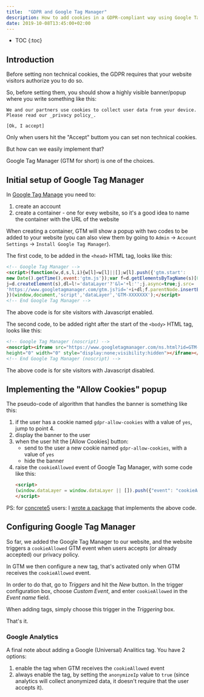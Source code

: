 ```yaml
---
title:  "GDPR and Google Tag Manager"
description: How to add cookies in a GDPR-compliant way using Google Tag Manager
date: 2019-10-08T13:45:00+02:00
---
```


* TOC
{:toc}


## Introduction

Before setting non technical cookies, the GDPR requires that your website visitors authorize you to do so.

So, before setting them, you should show a highly visible banner/popup where you write something like this:

    We and our partners use cookies to collect user data from your device.
    Please read our _privacy policy_.

    [Ok, I accept]

Only when users hit the "Accept" buttom you can set non technical cookies.

But how can we easily implement that?

Google Tag Manager (GTM for short) is one of the choices.


## Initial setup of Google Tag Manager

In [Google Tag Manage](https://tagmanager.google.com) you need to:

1. create an account
2. create a container - one for evey website, so it's a good idea to name the container with the URL of the website

When creating a container, GTM will show a popup with two codes to be added to your website (you can also view them by going to `Admin` &rarr; `Account Settings` &rarr; `Install Google Tag Manager`).

The first code, to be added in the `<head>` HTML tag, looks like this:

```html
<!-- Google Tag Manager -->
<script>(function(w,d,s,l,i){w[l]=w[l]||[];w[l].push({'gtm.start':
new Date().getTime(),event:'gtm.js'});var f=d.getElementsByTagName(s)[0],
j=d.createElement(s),dl=l!='dataLayer'?'&l='+l:'';j.async=true;j.src=
'https://www.googletagmanager.com/gtm.js?id='+i+dl;f.parentNode.insertBefore(j,f);
})(window,document,'script','dataLayer','GTM-XXXXXXX');</script>
<!-- End Google Tag Manager -->
```

The above code is for site visitors with Javascript enabled.

The second code, to be added right after the start of the `<body>` HTML tag, looks like this:

```html
<!-- Google Tag Manager (noscript) -->
<noscript><iframe src="https://www.googletagmanager.com/ns.html?id=GTM-XXXXXXX"
height="0" width="0" style="display:none;visibility:hidden"></iframe></noscript>
<!-- End Google Tag Manager (noscript) -->
```

The above code is for site visitors with Javascript disabled.



## Implementing the "Allow Cookies" popup


The pseudo-code of algorithm that handles the banner is something like this:

1. if the user has a cookie named `gdpr-allow-cookies` with a value of `yes`, jump to point 4.
2. display the banner to the user
3. when the user hit the [Allow Cookies] button:
    - send to the user a new cookie named `gdpr-allow-cookies`, with a value of `yes`
    - hide the banner
4. raise the `cookieAllowed` event of Google Tag Manager, with some code like this:
    ```html
    <script>
    (window.dataLayer = window.dataLayer || []).push({"event": "cookieAllowed"});
    </script>
    ```

PS: for [concrete5](https://www.concrete5.org/) users: I [wrote a package](https://www.concrete5.org/marketplace/addons/gdpr-cookie-notice/) that implements the above code.


## Configuring Google Tag Manager

So far, we added the Google Tag Manager to our website, and the website triggers a `cookieAllowed` GTM event when users accepts (or already accepted) our privacy policy.

In GTM we then configure a new tag, that's activated only when GTM receives the `cookieAllowed` event.

In order to do that, go to *Triggers* and hit the *New* button.
In the trigger configuration box, choose *Custom Event*, and enter `cookieAllowed` in the *Event name* field.

When adding tags, simply choose this trigger in the *Triggering* box.

That's it.


### Google Analytics

A final note about adding a Google (Universal) Analitics tag. You have 2 options:

1. enable the tag when GTM receives the `cookieAllowed` event
2. always enable the tag, by setting the `anonymizeIp` value to `true` (since analytics will collect anonymized data, it doesn't require that the user accepts it). 